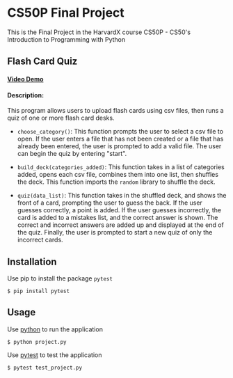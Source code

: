 # CS50P Final Project
This is the Final Project in the HarvardX course CS50P - CS50's Introduction to Programming with Python

## Flash Card Quiz
#### [Video Demo](https://youtu.be/inKf5plKhS8)

#### Description:
This program allows users to upload flash cards using csv files, then runs a quiz of one or more flash card desks.

* `choose_category()`: This function prompts the user to select a csv file to open.  If the user enters a file that has not been created or a file that has already been entered, the user is prompted to add a valid file.  The user can begin the quiz by entering "start".

* `build_deck(categories_added)`: This function takes in a list of categories added, opens each csv file, combines them into one list, then shuffles the deck.  This function imports the `random` library to shuffle the deck.

* `quiz(data_list)`: This function takes in the shuffled deck, and shows the front of a card, prompting the user to guess the back.  If the user guesses correctly, a point is added.  If the user guesses incorrectly, the card is added to a mistakes list, and the correct answer is shown.  The correct and incorrect answers are added up and displayed at the end of the quiz.  Finally, the user is prompted to start a new quiz of only the incorrect cards.





## Installation
Use pip to install the package `pytest`
```
$ pip install pytest
```

## Usage
Use [python](https://www.python.org/) to run the application
```
$ python project.py
```
Use [pytest](https://docs.pytest.org/en/7.2.x/) to test the application
```
$ pytest test_project.py
```

